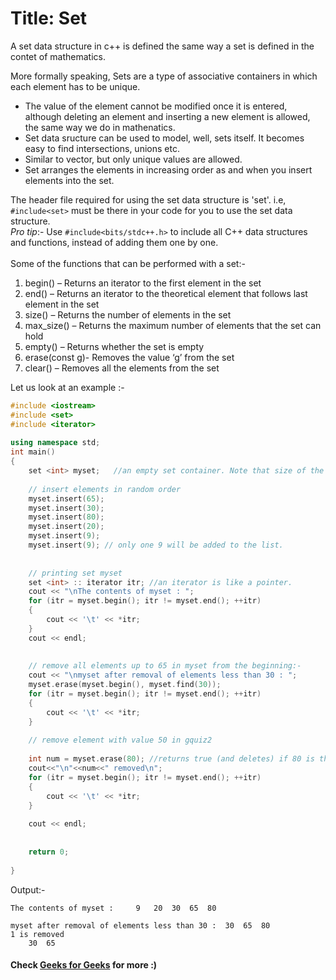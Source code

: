 # Title: Set

A set data structure in c++ is defined the same way a set is defined in the contet of mathematics. 

More formally speaking, Sets are a type of associative containers in which each element has to be unique.
* The value of the element cannot be modified once it is entered, although deleting an element and inserting a new element is allowed, the same way we do in mathenatics.
* Set data sructure can be used to model, well, sets itself. It becomes easy to find intersections, unions etc.
* Similar to vector, but only unique values are allowed.
* Set arranges the elements in increasing order as and when you insert elements into the set. 

The header file required for using the set data structure is 'set'. i.e, `#include<set>` must be there in your code for you to use the set data structure.    <br> 
_Pro tip_:- Use `#include<bits/stdc++.h>` to include all C++ data structures and functions, instead of adding them one by one.    
<br>
Some of the functions that can be performed with a set:- 

1. begin() – Returns an iterator to the first element in the set
1. end() – Returns an iterator to the theoretical element that follows last element in the set
1. size() – Returns the number of elements in the set
1. max_size() – Returns the maximum number of elements that the set can hold
1. empty() – Returns whether the set is empty
1. erase(const g)- Removes the value ‘g’ from the set
1. clear() – Removes all the elements from the set


Let us look at an example :- 
```cpp
#include <iostream> 
#include <set> 
#include <iterator> 
  
using namespace std; 
int main() 
{ 
    set <int> myset;   //an empty set container. Note that size of the set need not be declared, similar to vector.       
  
    // insert elements in random order 
    myset.insert(65); 
    myset.insert(30); 
    myset.insert(80); 
    myset.insert(20); 
    myset.insert(9); 
    myset.insert(9); // only one 9 will be added to the list. 
 
  
    // printing set myset 
    set <int> :: iterator itr; //an iterator is like a pointer.
    cout << "\nThe contents of myset : "; 
    for (itr = myset.begin(); itr != myset.end(); ++itr) 
    { 
        cout << '\t' << *itr; 
    } 
    cout << endl; 
  
  
    // remove all elements up to 65 in myset from the beginning:-
    cout << "\nmyset after removal of elements less than 30 : "; 
    myset.erase(myset.begin(), myset.find(30)); 
    for (itr = myset.begin(); itr != myset.end(); ++itr) 
    { 
        cout << '\t' << *itr; 
    } 
  
    // remove element with value 50 in gquiz2 
   
    int num = myset.erase(80); //returns true (and deletes) if 80 is there in the list else returns 0.
    cout<<"\n"<<num<<" removed\n";
    for (itr = myset.begin(); itr != myset.end(); ++itr) 
    { 
        cout << '\t' << *itr; 
    } 
  
    cout << endl; 
 
  
    return 0; 
  
}
```

Output:- 

```
The contents of myset : 	9	20	30	65	80

myset after removal of elements less than 30 : 	30	65	80
1 is removed
	30	65
  ```
  
  #### Check [Geeks for Geeks](https://www.geeksforgeeks.org/set-in-cpp-stl/) for more :) 
